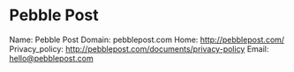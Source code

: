 
# Pebble Post

Name: Pebble Post
Domain: pebblepost.com
Home: http://pebblepost.com/
Privacy_policy: http://pebblepost.com/documents/privacy-policy
Email: hello@pebblepost.com
